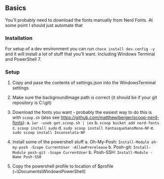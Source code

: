 ## Basics

You'll probably need to download the fonts manually from Nerd Fonts. At some point I should just automate that

### Installation

For setup of a dev environment you can run `choco install dev.config -y` and it will install a lot of stuff that you'll want. Including Windows Terminal and PowerShell 7. 

### Setup

1. Copy and pase the contents of settings.json into the WindowsTerminal settings
2. Make sure the backgroundImage path is correct (it should be if your git repository is C:\git)
3. Download the fonts you want - probably the easiest way to do this is with `scoop.sh` (also see https://github.com/matthewjberger/scoop-nerd-fonts):
	a. `iwr -useb get.scoop.sh | iex`
	b. `scoop bucket add nerd-fonts`
	c. `scoop install sudo`
	d. `sudo scoop install FantasqueSansMono-NF`
	e. `sudo scoop install Inconsolata-NF`

4. Install some of the powershell stuff
	a. Oh-My-Posh:  `Install-Module oh-my-posh -Scope CurrentUser -AllowPrerelease`
	b. Posh-git: `Install-Module posh-git -Scope CurrentUser`
	b. Posh-SSH: `Install-Module -Name Posh-SSH`
5. Copy the powershell profile to location of $profile (~\Documents\WindowsPowerShell)